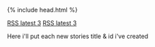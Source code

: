 {% include head.html %}

<a href="https://nobodymr.github.io/feed.xml" target="_blank" rel="noopener noreferrer nofollow">RSS latest 3</a>
<a href="https://nobodymr.github.io/allfeeds.xml" target="_blank" rel="noopener noreferrer nofollow">RSS latest 3</a>

Here i'll put each new stories title &amp; id i've created
